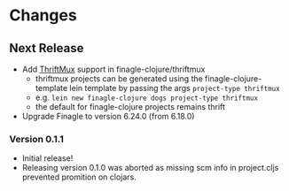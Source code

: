 # Changes

## Next Release

* Add [ThriftMux](http://twitter.github.io/finagle/docs/index.html#com.twitter.finagle.mux.package) support in finagle-clojure/thriftmux
  * thriftmux projects can be generated using the finagle-clojure-template lein template by passing the args `project-type thriftmux`
  * e.g. `lein new finagle-clojure dogs project-type thriftmux`
  * the default for finagle-clojure projects remains thrift
* Upgrade Finagle to version 6.24.0 (from 6.18.0)

### Version 0.1.1

* Initial release!
* Releasing version 0.1.0 was aborted as missing scm info in project.cljs prevented promition on clojars.
